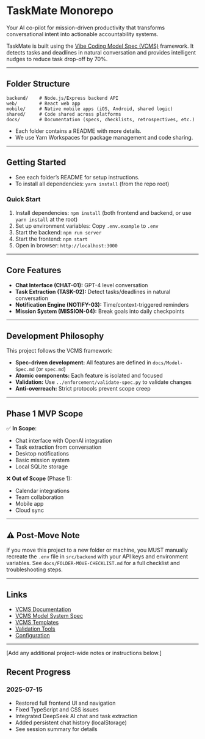 # TaskMate Monorepo

Your AI co-pilot for mission-driven productivity that transforms conversational intent into actionable accountability systems.

TaskMate is built using the [Vibe Coding Model Spec (VCMS)](../Vibe_Coding_Model_Spec_v1.0.md) framework. It detects tasks and deadlines in natural conversation and provides intelligent nudges to reduce task drop-off by 70%.

---

## Folder Structure

```
backend/    # Node.js/Express backend API
web/        # React web app
mobile/     # Native mobile apps (iOS, Android, shared logic)
shared/     # Code shared across platforms
docs/       # Documentation (specs, checklists, retrospectives, etc.)
```

- Each folder contains a README with more details.
- We use Yarn Workspaces for package management and code sharing.

---

## Getting Started

- See each folder’s README for setup instructions.
- To install all dependencies: `yarn install` (from the repo root)

### Quick Start

1. Install dependencies: `npm install` (both frontend and backend, or use `yarn install` at the root)
2. Set up environment variables: Copy `.env.example` to `.env`
3. Start the backend: `npm run server`
4. Start the frontend: `npm start`
5. Open in browser: `http://localhost:3000`

---

## Core Features

- **Chat Interface (CHAT-01):** GPT-4 level conversation
- **Task Extraction (TASK-02):** Detect tasks/deadlines in natural conversation
- **Notification Engine (NOTIFY-03):** Time/context-triggered reminders
- **Mission System (MISSION-04):** Break goals into daily checkpoints

---

## Development Philosophy

This project follows the VCMS framework:
- **Spec-driven development:** All features are defined in `docs/Model-Spec.md` (or `spec.md`)
- **Atomic components:** Each feature is isolated and focused
- **Validation:** Use `../enforcement/validate-spec.py` to validate changes
- **Anti-overreach:** Strict protocols prevent scope creep

---

## Phase 1 MVP Scope

✅ **In Scope**:
- Chat interface with OpenAI integration
- Task extraction from conversation
- Desktop notifications
- Basic mission system
- Local SQLite storage

❌ **Out of Scope** (Phase 1):
- Calendar integrations
- Team collaboration
- Mobile app
- Cloud sync

---

## ⚠️ Post-Move Note

If you move this project to a new folder or machine, you MUST manually recreate the `.env` file in `src/backend` with your API keys and environment variables. See `docs/FOLDER-MOVE-CHECKLIST.md` for a full checklist and troubleshooting steps.

---

## Links

- [VCMS Documentation](../VCMS/README.md)
- [VCMS Model System Spec](../VCMS/Vibe_Coding_Model_System_Spec_v2.1.md)
- [VCMS Templates](../VCMS/templates/)
- [Validation Tools](../enforcement/)
- [Configuration](../tools/)

---

[Add any additional project-wide notes or instructions below.] 

## Recent Progress

### 2025-07-15
- Restored full frontend UI and navigation
- Fixed TypeScript and CSS issues
- Integrated DeepSeek AI chat and task extraction
- Added persistent chat history (localStorage)
- See session summary for details 